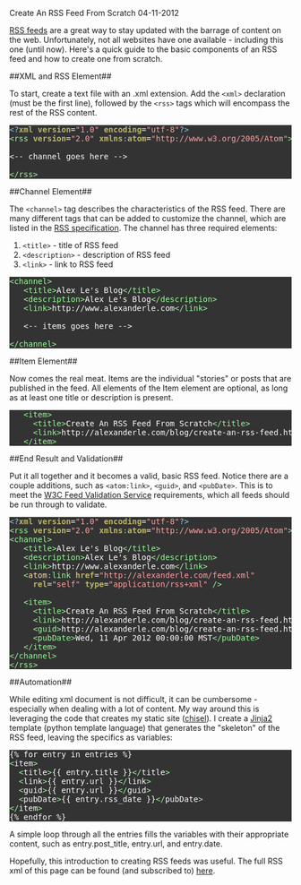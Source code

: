 Create An RSS Feed From Scratch
04-11-2012

[RSS feeds][1] are a great way to stay updated with the barrage of content on the web. Unfortunately, not all websites have one available - including this one (until now). Here's a quick guide to the basic components of an RSS feed and how to create one from scratch.

<style type="text/css">
pre { font-family: monospace; color: #ffffff; background-color: #333333; }
.Special { color: #ffdead; }
.Identifier { color: #98fb98; }
.Constant { color: #ffa0a0; }
.Type { color: #bdb76b; font-weight: bold; }
.Comment { color: #87ceeb; }
</style>

##XML and RSS Element##

To start, create a text file with an .xml extension. Add the `<xml>` declaration (must be the first line), followed by the `<rss>` tags which will encompass the rest of the RSS content.

<pre>
<span class="Comment">&lt;?</span><span class="Type">xml</span><span class="Type"> </span><span class="Type">version</span>=<span class="Constant">&quot;1.0&quot;</span><span class="Type"> </span><span class="Type">encoding</span>=<span class="Constant">&quot;utf-8&quot;</span><span class="Comment">?&gt;</span>
<span class="Identifier">&lt;</span><span class="Identifier">rss</span><span class="Identifier"> </span><span class="Type">version</span>=<span class="Constant">&quot;2.0&quot;</span><span class="Identifier"> </span><span class="Type">xmlns</span><span class="Comment">:</span><span class="Type">atom</span>=<span class="Constant">&quot;http://www.w3.org/2005/Atom&quot;</span><span class="Identifier">&gt;</span>

<-- channel goes here -->

<span class="Identifier">&lt;/rss&gt;</span>
</pre>

##Channel Element##

The `<channel>` tag describes the characteristics of the RSS feed. There are many different tags that can be added to customize the channel, which are listed in the [RSS specification][2]. The channel has three required elements:

1. `<title>` - title of RSS feed
2. `<description>` - description of RSS feed
2. `<link>` - link to RSS feed

<pre>
<span class="Identifier">&lt;</span><span class="Identifier">channel</span><span class="Identifier">&gt;</span>
   <span class="Identifier">&lt;</span><span class="Identifier">title</span><span class="Identifier">&gt;</span>Alex Le's Blog<span class="Identifier">&lt;/title&gt;</span>
   <span class="Identifier">&lt;</span><span class="Identifier">description</span><span class="Identifier">&gt;</span>Alex Le's Blog<span class="Identifier">&lt;/description&gt;</span>
   <span class="Identifier">&lt;</span><span class="Identifier">link</span><span class="Identifier">&gt;</span>http://www.alexanderle.com<span class="Identifier">&lt;/link&gt;</span>

   <-- items goes here -->

<span class="Identifier">&lt;/channel&gt;</span>
</pre>

##Item Element##

Now comes the real meat. Items are the individual "stories" or posts that are published in the feed. All elements of the Item element are optional, as long as at least one title or description is present.

<pre>
   <span class="Identifier">&lt;</span><span class="Identifier">item</span><span class="Identifier">&gt;</span>
     <span class="Identifier">&lt;</span><span class="Identifier">title</span><span class="Identifier">&gt;</span>Create An RSS Feed From Scratch<span class="Identifier">&lt;/title&gt;</span>
     <span class="Identifier">&lt;</span><span class="Identifier">link</span><span class="Identifier">&gt;</span>http://alexanderle.com/blog/create-an-rss-feed.html<span class="Identifier">&lt;/link&gt;</span>
   <span class="Identifier">&lt;/item&gt;</span>
</pre>

##End Result and Validation##

Put it all together and it becomes a valid, basic RSS feed. Notice there are a couple additions, such as `<atom:link>`, `<guid>`, and `<pubDate>`. This is to meet the [W3C Feed Validation Service][3] requirements, which all feeds should be run through to validate.

<pre>
<span class="Comment">&lt;?</span><span class="Type">xml</span><span class="Type"> </span><span class="Type">version</span>=<span class="Constant">&quot;1.0&quot;</span><span class="Type"> </span><span class="Type">encoding</span>=<span class="Constant">&quot;utf-8&quot;</span><span class="Comment">?&gt;</span>
<span class="Identifier">&lt;</span><span class="Identifier">rss</span><span class="Identifier"> </span><span class="Type">version</span>=<span class="Constant">&quot;2.0&quot;</span><span class="Identifier"> </span><span class="Type">xmlns</span><span class="Comment">:</span><span class="Type">atom</span>=<span class="Constant">&quot;http://www.w3.org/2005/Atom&quot;</span><span class="Identifier">&gt;</span>
<span class="Identifier">&lt;</span><span class="Identifier">channel</span><span class="Identifier">&gt;</span>
   <span class="Identifier">&lt;</span><span class="Identifier">title</span><span class="Identifier">&gt;</span>Alex Le's Blog<span class="Identifier">&lt;/title&gt;</span>
   <span class="Identifier">&lt;</span><span class="Identifier">description</span><span class="Identifier">&gt;</span>Alex Le's Blog<span class="Identifier">&lt;/description&gt;</span>
   <span class="Identifier">&lt;</span><span class="Identifier">link</span><span class="Identifier">&gt;</span>http://www.alexanderle.com<span class="Identifier">&lt;/link&gt;</span>
   <span class="Identifier">&lt;</span><span class="Special">atom</span><span class="Comment">:</span><span class="Identifier">link</span><span class="Identifier"> </span><span class="Type">href</span>=<span class="Constant">&quot;http://alexanderle.com/feed.xml&quot;</span><span class="Identifier"> </span>
     <span class="Type">rel</span>=<span class="Constant">&quot;self&quot;</span><span class="Identifier"> </span><span class="Type">type</span>=<span class="Constant">&quot;application/rss+xml&quot;</span><span class="Identifier"> /&gt;</span>

   <span class="Identifier">&lt;</span><span class="Identifier">item</span><span class="Identifier">&gt;</span>
     <span class="Identifier">&lt;</span><span class="Identifier">title</span><span class="Identifier">&gt;</span>Create An RSS Feed From Scratch<span class="Identifier">&lt;/title&gt;</span>
     <span class="Identifier">&lt;</span><span class="Identifier">link</span><span class="Identifier">&gt;</span>http://alexanderle.com/blog/create-an-rss-feed.html<span class="Identifier">&lt;/link&gt;</span>
     <span class="Identifier">&lt;</span><span class="Identifier">guid</span><span class="Identifier">&gt;</span>http://alexanderle.com/blog/create-an-rss-feed.html<span class="Identifier">&lt;/guid&gt;</span>
     <span class="Identifier">&lt;</span><span class="Identifier">pubDate</span><span class="Identifier">&gt;</span>Wed, 11 Apr 2012 00:00:00 MST<span class="Identifier">&lt;/pubDate&gt;</span>
   <span class="Identifier">&lt;/item&gt;</span>
<span class="Identifier">&lt;/channel&gt;</span>
<span class="Identifier">&lt;/rss&gt;</span>
</pre>

##Automation##

While editing xml document is not difficult, it can be cumbersome - especially when dealing with a lot of content. My way around this is leveraging the code that creates my static site ([chisel][5]). I create a [Jinja2][6] template (python template language) that generates the "skeleton" of the RSS feed, leaving the specifics as variables:

<pre>
{% for entry in entries %}
<span class="Identifier">&lt;</span>item<span class="Identifier">&gt;</span>
  <span class="Identifier">&lt;</span><span class="Statement">title</span><span class="Identifier">&gt;</span><span class="Title">{{ entry.title }}</span><span class="Identifier">&lt;/</span><span class="Statement">title</span><span class="Identifier">&gt;</span>
  <span class="Identifier">&lt;</span><span class="Statement">link</span><span class="Identifier">&gt;</span>{{ entry.url }}<span class="Identifier">&lt;/</span><span class="Statement">link</span><span class="Identifier">&gt;</span>
  <span class="Identifier">&lt;</span>guid<span class="Identifier">&gt;</span>{{ entry.url }}<span class="Identifier">&lt;/</span>guid<span class="Identifier">&gt;</span>
  <span class="Identifier">&lt;</span>pubDate<span class="Identifier">&gt;</span>{{ entry.rss_date }}<span class="Identifier">&lt;/</span>pubDate<span class="Identifier">&gt;</span>
<span class="Identifier">&lt;/</span>item<span class="Identifier">&gt;</span>
{% endfor %}
</pre>

A simple loop through all the entries fills the variables with their appropriate content, such as entry.post\_title, entry.url, and entry.date.

Hopefully, this introduction to creating RSS feeds was useful. The full RSS xml of this page can be found (and subscribed to) [here][4].

[1]: http://en.wikipedia.org/wiki/RSS
[2]: http://www.rssboard.org/rss-specification
[3]: http://validator.w3.org/feed/
[4]: /feed.xml
[5]: /blog/2012/02/29/move-to-github.html
[6]: http://jinja.pocoo.org/docs/
